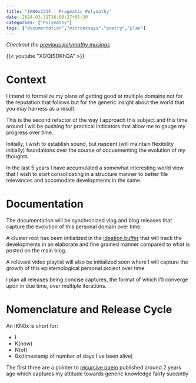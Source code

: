 ```yaml
---
title: "IKN0x221F : Pragmatic Polymathy"
date: 2024-03-31T16:00:27+05:30
categories: ["Polymathy"]
tags: ["documentation","microessays","poetry","plan"]
---
```


*Checkout the [previous polymathy musings](https://rajpatil.dev/categories/polymathy/)*

{{< youtube "Xl2QISDKhQA" >}}  

# Context

I intend to formalize my plans of getting good at multiple domains not
for the reputation that follows but for the generic insight about the
world that you may harness as a result.  

This is the second refactor of the way I approach this subject and
this time around I will be pushing for practical indicators that allow
me to gauge my progress over time.  

Initially, I wish to establish sound, but nascent (will maintain
flexibility initially) foundations over the course of
docuementing the evolution of my thoughts.  

In the last 5 years I have accumulated a somewhat interesting world
view that I wish to start consolidating in a structure manner to
better file relevances and accomodate developments in the same.  

# Documentation

The documentation will be synchronized vlog and blog releases that capture the evolution of this personal domain over time. 

A cluster root has been initialized in the [ideation buffer](https://buffer.rajpatil.dev/sitemap?stack=%2F20240331194014-ikn0xes.html)
that will track the developments in an elaborate and fine grained
manner compared to what is posted on the main blog.  

A relevant video playlist will also be initialized soon where I will
capture the growth of this epistemological personal project over time.

I plan all releases being concise captures, the format of which I'll
converge upon in due time, over multiple iterations. 

# Nomenclature and Release Cycle

An IKN0x is short for:
 - I
 - K(now)
 - N(ot)
 - 0x(timestamp of number of days I've been alive)
 
The first three are a pointer to [recursive poem](https://rajpatil.dev/i-know-not/) published
around 2 years ago which captures my attitude towards generic
knowledge fairly succintly
